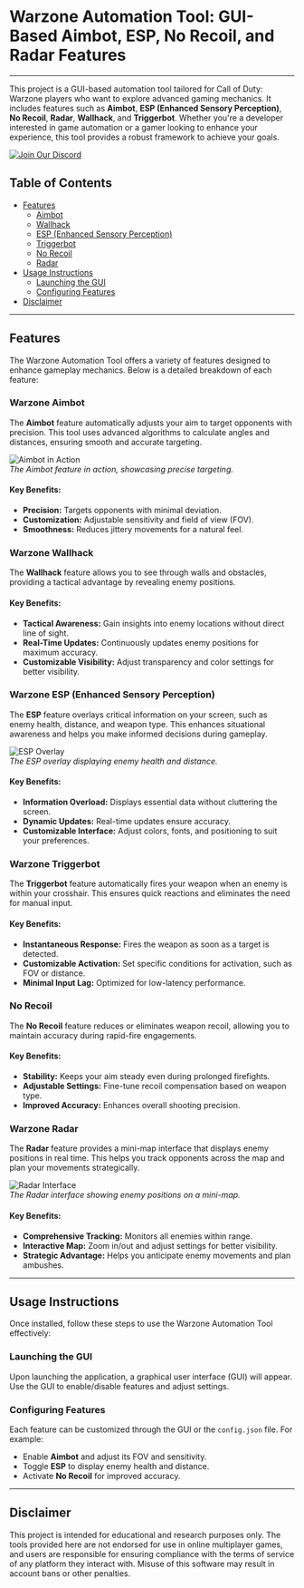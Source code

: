 # Warzone Automation Tool: GUI-Based Aimbot, ESP, No Recoil, and Radar Features

---

This project is a GUI-based automation tool tailored for Call of Duty: Warzone players who want to explore advanced gaming mechanics. It includes features such as **Aimbot**, **ESP (Enhanced Sensory Perception)**, **No Recoil**, **Radar**, **Wallhack**, and **Triggerbot**. Whether you're a developer interested in game automation or a gamer looking to enhance your experience, this tool provides a robust framework to achieve your goals.

[![Join Our Discord](https://img.shields.io/discord/1174326154207953006?color=5865F2\&label=Join%20Discord\&logo=discord\&style=for-the-badge)](https://discord.com/servers/elusion-cheats-1174326154207953006)

## Table of Contents
- [Features](#features)
  - [Aimbot](#aimbot)
  - [Wallhack](#wallhack)
  - [ESP (Enhanced Sensory Perception)](#esp-enhanced-sensory-perception)
  - [Triggerbot](#triggerbot)
  - [No Recoil](#no-recoil)
  - [Radar](#radar)
- [Usage Instructions](#usage-instructions)
  - [Launching the GUI](#launching-the-gui)
  - [Configuring Features](#configuring-features)
- [Disclaimer](#disclaimer)

---

## Features

The Warzone Automation Tool offers a variety of features designed to enhance gameplay mechanics. Below is a detailed breakdown of each feature:

### Warzone Aimbot
The **Aimbot** feature automatically adjusts your aim to target opponents with precision. This tool uses advanced algorithms to calculate angles and distances, ensuring smooth and accurate targeting.

![Aimbot in Action](images/aimbot-demo.gif)  
*The Aimbot feature in action, showcasing precise targeting.*

#### Key Benefits:
- **Precision:** Targets opponents with minimal deviation.
- **Customization:** Adjustable sensitivity and field of view (FOV).
- **Smoothness:** Reduces jittery movements for a natural feel.

### Warzone Wallhack
The **Wallhack** feature allows you to see through walls and obstacles, providing a tactical advantage by revealing enemy positions.

#### Key Benefits:
- **Tactical Awareness:** Gain insights into enemy locations without direct line of sight.
- **Real-Time Updates:** Continuously updates enemy positions for maximum accuracy.
- **Customizable Visibility:** Adjust transparency and color settings for better visibility.

### Warzone ESP (Enhanced Sensory Perception)
The **ESP** feature overlays critical information on your screen, such as enemy health, distance, and weapon type. This enhances situational awareness and helps you make informed decisions during gameplay.

![ESP Overlay](images/esp-demo.png)  
*The ESP overlay displaying enemy health and distance.*

#### Key Benefits:
- **Information Overload:** Displays essential data without cluttering the screen.
- **Dynamic Updates:** Real-time updates ensure accuracy.
- **Customizable Interface:** Adjust colors, fonts, and positioning to suit your preferences.

### Warzone Triggerbot
The **Triggerbot** feature automatically fires your weapon when an enemy is within your crosshair. This ensures quick reactions and eliminates the need for manual input.

#### Key Benefits:
- **Instantaneous Response:** Fires the weapon as soon as a target is detected.
- **Customizable Activation:** Set specific conditions for activation, such as FOV or distance.
- **Minimal Input Lag:** Optimized for low-latency performance.

### No Recoil
The **No Recoil** feature reduces or eliminates weapon recoil, allowing you to maintain accuracy during rapid-fire engagements.

#### Key Benefits:
- **Stability:** Keeps your aim steady even during prolonged firefights.
- **Adjustable Settings:** Fine-tune recoil compensation based on weapon type.
- **Improved Accuracy:** Enhances overall shooting precision.

### Warzone Radar
The **Radar** feature provides a mini-map interface that displays enemy positions in real time. This helps you track opponents across the map and plan your movements strategically.

![Radar Interface](images/radar-demo.png)  
*The Radar interface showing enemy positions on a mini-map.*

#### Key Benefits:
- **Comprehensive Tracking:** Monitors all enemies within range.
- **Interactive Map:** Zoom in/out and adjust settings for better visibility.
- **Strategic Advantage:** Helps you anticipate enemy movements and plan ambushes.

---

## Usage Instructions

Once installed, follow these steps to use the Warzone Automation Tool effectively:

### Launching the GUI
Upon launching the application, a graphical user interface (GUI) will appear. Use the GUI to enable/disable features and adjust settings.

### Configuring Features
Each feature can be customized through the GUI or the `config.json` file. For example:
- Enable **Aimbot** and adjust its FOV and sensitivity.
- Toggle **ESP** to display enemy health and distance.
- Activate **No Recoil** for improved accuracy.

---

## Disclaimer

This project is intended for educational and research purposes only. The tools provided here are not endorsed for use in online multiplayer games, and users are responsible for ensuring compliance with the terms of service of any platform they interact with. Misuse of this software may result in account bans or other penalties.
